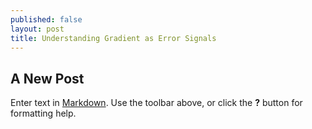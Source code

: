 ```yaml
---
published: false
layout: post
title: Understanding Gradient as Error Signals
---
```

## A New Post

Enter text in [Markdown](http://daringfireball.net/projects/markdown/). Use the toolbar above, or click the **?** button for formatting help.
